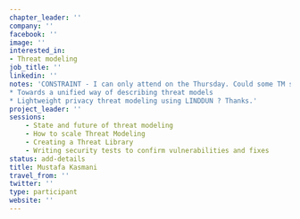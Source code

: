 ```yaml
---
chapter_leader: ''
company: ''
facebook: ''
image: ''
interested_in:
- Threat modeling
job_title: ''
linkedin: ''
notes: 'CONSTRAINT - I can only attend on the Thursday. Could some TM sessions be moved to Thursday like:
* Towards a unified way of describing threat models 
* Lightweight privacy threat modeling using LINDDUN ? Thanks.'
project_leader: ''
sessions: 
    - State and future of threat modeling
    - How to scale Threat Modeling
    - Creating a Threat Library
    - Writing security tests to confirm vulnerabilities and fixes
status: add-details
title: Mustafa Kasmani
travel_from: ''
twitter: ''
type: participant
website: ''
---
```


<!-- --!>
